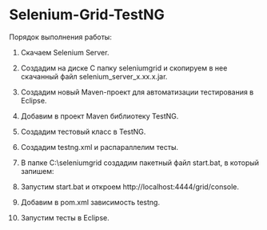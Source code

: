 # Selenium-Grid-TestNG

Порядок выполнения работы:

1. Скачаем Selenium Server.

2. Создадим на диске C папку seleniumgrid и скопируем в нее скачанный файл selenium_server_x.xx.x.jar.

3. Создадим новый Maven-проект для автоматизации тестирования в Eclipse.

4. Добавим в проект Maven библиотеку TestNG.

5. Создадим тестовый класс в TestNG.

6. Создадим testng.xml и распараллелим тесты.

7. В папке C:\seleniumgrid  создадим пакетный файл start.bat, в который запишем:

8. Запустим start.bat и откроем http://localhost:4444/grid/console.

9. Добавим в pom.xml зависимость testng.

10. Запустим тесты в Eclipse.
